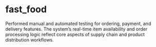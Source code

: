 # fast_food
Performed manual and automated testing for ordering, payment, and delivery features. The system’s real-time item availability and order processing logic reflect core aspects of supply chain and product distribution workflows.
